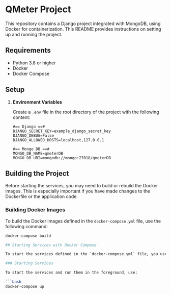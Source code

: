 # QMeter Project

This repository contains a Django project integrated with MongoDB, using Docker for containerization. This README provides instructions on setting up and running the project.

## Requirements

- Python 3.8 or higher
- Docker
- Docker Compose

## Setup

1. **Environment Variables**

   Create a `.env` file in the root directory of the project with the following content:

   ```env
   #== Django ==#
   DJANGO_SECRET_KEY=example_django_secret_key
   DJANGO_DEBUG=False
   DJANGO_ALLOWED_HOSTS=localhost,127.0.0.1

   #== Mongo DB ==#
   MONGO_DB_NAME=qmeterDB
   MONGO_DB_URI=mongodb://mongo:27018/qmeterDB

## Building the Project

Before starting the services, you may need to build or rebuild the Docker images. This is especially important if you have made changes to the Dockerfile or the application code.

### Building Docker Images

To build the Docker images defined in the `docker-compose.yml` file, use the following command:

```bash
docker-compose build

## Starting Services with Docker Compose

To start the services defined in the `docker-compose.yml` file, you use the `docker-compose up` command. This command builds the Docker images (if they do not already exist) and starts the containers.

### Starting Services

To start the services and run them in the foreground, use:

```bash
docker-compose up